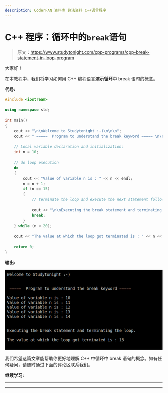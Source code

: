 ```yaml
---
description: CoderFAN 资料库 算法资料 C++语言程序
---
```


# C++ 程序：循环中的`break`语句

> 原文：<https://www.studytonight.com/cpp-programs/cpp-break-statement-in-loop-program>

大家好！

在本教程中，我们将学习如何用 C++ 编程语言**演示循环**中 break 语句的概念。

**代号:**

```cpp
#include <iostream>

using namespace std;

int main()
{
    cout << "\n\nWelcome to Studytonight :-)\n\n\n";
    cout << " =====  Program to understand the break keyword ===== \n\n";

    // Local variable declaration and initialization:
    int n = 10;

    // do loop execution
    do
    {
        cout << "Value of variable n is : " << n << endl;
        n = n + 1;
        if (n == 15)
        {
            // terminate the loop and execute the next statement following it.

            cout << "\n\nExecuting the break statement and terminating the loop.\n\n";
            break;
        }
    } while (n < 20);

    cout << "The value at which the loop got terminated is : " << n << "\n\n\n";

    return 0;
}
```

**输出:**

![C++ break in loops](img/c8130f2ecee438751cefc6826e873c99.png)

我们希望这篇文章能帮助你更好地理解 C++ 中循环中 break 语句的概念。如有任何疑问，请随时通过下面的评论区联系我们。

**继续学习:**

* * *

* * *